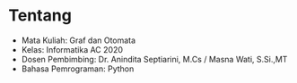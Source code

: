 # Tentang
- Mata Kuliah: Graf dan Otomata
- Kelas: Informatika AC 2020
- Dosen Pembimbing: Dr. Anindita Septiarini, M.Cs / Masna Wati, S.Si.,MT
- Bahasa Pemrograman: Python
